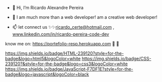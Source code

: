 - 👋 Hi, I’m Ricardo Alexandre Pereira
- 👀 I am much more than a web developer! am a creative web developer!


- 📫 let connect us ✨✨ricardo_certe@hotmail.com , www.linkedin.com/in/ricardo-pereira-code-dev

know me on:   https://portefolio-resp.herokuapp.com   👀 👀



https://img.shields.io/badge/HTML-239120?style=for-the-badge&logo=html5&logoColor=white  https://img.shields.io/badge/CSS-239120?&style=for-the-badge&logo=css3&logoColor=white  https://img.shields.io/badge/JavaScript-F7DF1E?style=for-the-badge&logo=javascript&logoColor=black


